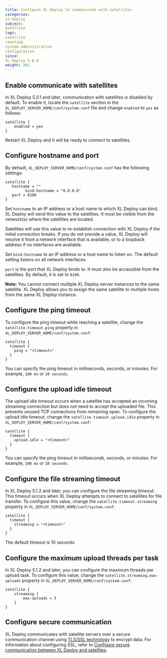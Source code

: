 ```yaml
---
title: Configure XL Deploy to communicate with satellites
categories:
xl-deploy
subject:
Satellite
tags:
satellite
remoting
system administration
configuration
since:
XL Deploy 5.0.0
weight: 301
---
```


## Enable communicate with satellites

In XL Deploy 5.0.1 and later, communication with satellites is disabled by default. To enable it, locate the `satellite` section in the `XL_DEPLOY_SERVER_HOME/conf/system.conf` file and change `enabled` to  `yes` as follows:

	satellite {
        enabled = yes
    }

Restart XL Deploy and it will be ready to connect to satellites.

## Configure hostname and port

By default, `XL_DEPLOY_SERVER_HOME/conf/system.conf` has the following settings:

	satellite {
       hostname = ""
			 bind-hostname = "0.0.0.0"
       port = 8180
    }

Set `hostname` to an IP address or a host name to which XL Deploy can bind. XL Deploy will send this value to the satellites. It must be visible from the network(s) where the satellites are located.

Satellites will use this value to re-establish connection with XL Deploy if the initial connection breaks. If you do not provide a value, XL Deploy will resolve it from a network interface that is available, or to a loopback address if no interfaces are available.

Set `bind-hostname` to an IP address or a host name to listen on. The default setting listens on all network interfaces. 

`port` is the port that XL Deploy binds to. It must also be accessible from the satellites. By default, it is set to `8180`.

**Note:** You cannot connect multiple XL Deploy server instances to the same satellite. XL Deploy allows you to assign the same satellite to multiple hosts from the same XL Deploy instance.

## Configure the ping timeout

To configure the ping timeout while reaching a satellite, change the `satellite.timeout.ping` property in `XL_DEPLOY_SERVER_HOME/conf/system.conf`:

    satellite {
      timeout {
        ping = "<timeout>"
      }
    }

You can specify the ping timeout in milliseconds, seconds, or minutes. For example, `100 ms` or `10 seconds`.

## Configure the upload idle timeout

The upload idle timeout occurs when a satellite has accepted an incoming streaming connection but does not need to accept the uploaded file. This prevents unused TCP connections from remaining open. To configure the upload idle timeout, change the `satellite.timeout.upload.idle` property in `XL_DEPLOY_SERVER_HOME/conf/system.conf`:

    satellite {
      timeout {
        upload.idle = "<timeout>"
      }
    }

You can specify the ping timeout in milliseconds, seconds, or minutes. For example, `100 ms` or `10 seconds`.

## Configure the file streaming timeout

In XL Deploy 5.1.2 and later, you can configure the file streaming timeout. This timeout occurs when XL Deploy attempts to connect to satellites for file transfer. To configure this value, change the `satellite.timeout.streaming` property in `XL_DEPLOY_SERVER_HOME/conf/system.conf`:

    satellite {
      timeout {
        streaming = "<timeout>"
      }
    }

The default timeout is 10 seconds.

## Configure the maximum upload threads per task

In XL Deploy 5.1.2 and later, you can configure the maximum threads per upload task. To configure this value, change the `satellite.streaming.max-uploads` property in `XL_DEPLOY_SERVER_HOME/conf/system.conf`:

    satellite {
        streaming {
            max-uploads = 5
        }
    }

## Configure secure communication

XL Deploy communicates with satellite servers over a secure communication channel using [TLS/SSL technology](http://en.wikipedia.org/wiki/Transport_Layer_Security) to encrypt data. For information about configuring SSL, refer to [Configure secure communication between XL Deploy and satellites](/xl-deploy/how-to/configure-secure-communication-with-a-satellite.html).
